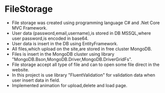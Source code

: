 # FileStorage

- File storage was created using programming language C# and .Net Core MVC Framework.
- User data (password,email,username),is stored in DB MSSQL,where user password,is encoded in base64.
- User data is insert in the DB using EntityFramework.
- All files,which upload on the site,are stored in free cluster MongoDB.
- Files is insert in the MongoDB cluster  using library "MongoDB.Bson,MongoDB.Driver,MongoDB.DriverGridFs".
- File storage accept all type of file and can to open some file direct in the website.
- In this project is use library "FluentValidation" for validation data when user insert data in field.
- Implemented animation for upload,delete and load page.

